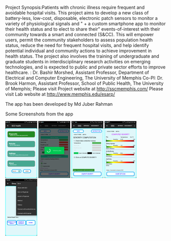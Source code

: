 Project Synopsis:Patients with chronic illness require frequent and avoidable hospital visits. This project aims to develop a new class of battery-less, low-cost, disposable, electronic patch sensors to monitor a variety of physiological signals and " + a custom smartphone app to monitor their health status and to elect to share their" events-of-interest with their community towards a smart and connected (S&CC). This will empower users, permit the community stakeholders to assess population health status, reduce the need for frequent hospital visits, and help identify potential individual and community actions to achieve improvement in health status. The project also involves the training of undergraduate and graduate students in interdisciplinary research activities on emerging technologies, and is expected to public and private sector efforts to improve healthcare. : Dr. Bashir Morshed, Assistant Professor, Department of Electrical and Computer Engineering, The University of Memphis Co-PI: Dr. Brook Harmon, Assistant Professor, School of Public Health, The University of Memphis;
Please visit Project website at http://sscmemphis.com/
Please visit Lab website at http://www.memphis.edu/esarp/

The app has been developed by Md Juber Rahman

Some Screenshots from the app 
<p float="left">
  <img src="https://github.com/juberrahman/SCCHealth_v2.0/blob/master/Screenshot_20170925-195051%5B1%5D.png" width="100" />
  <img src="https://github.com/juberrahman/SCCHealth_v2.0/blob/master/Screenshot_20171107-141246%5B1%5D.png" width="100" />
  <img src="https://github.com/juberrahman/SCCHealth_v2.0/blob/master/Screenshot_20180724-124500%5B1%5D.png" width="100" />  
  <img src="https://github.com/juberrahman/SCCHealth_v2.0/blob/master/Screenshot_20171128-103035%5B1%5D.png" width="100" />
  <img src="https://github.com/juberrahman/SCCHealth_v2.0/blob/master/Screenshot_20181019-161227%5B1%5D.png" width="100" />
</p>
